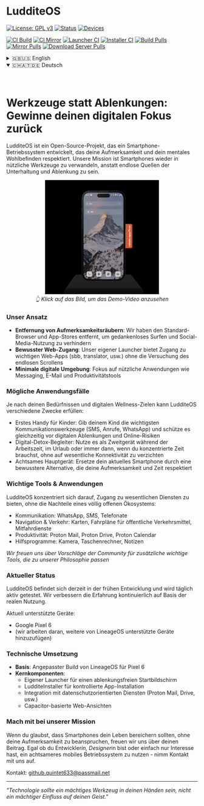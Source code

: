 # LudditeOS

[![License: GPL v3](https://img.shields.io/badge/License-GPLv3-blue.svg)](https://www.gnu.org/licenses/gpl-3.0)
[![Status](https://img.shields.io/badge/Status-Early%20Development-yellow)](https://github.com/ostaubzug/LudditeOS)
[![Devices](https://img.shields.io/badge/Supported%20Devices-Pixel%206-green)](https://github.com/ostaubzug/LudditeOS)

[![CI Build](https://github.com/ostaubzug/LudditeOSBashScripts/actions/workflows/docker-publish-build.yml/badge.svg)](https://github.com/ostaubzug/LudditeOSBashScripts/actions/workflows/docker-publish-build.yml)
[![CI Mirror](https://github.com/ostaubzug/LudditeOSBashScripts/actions/workflows/docker-publish-mirror.yml/badge.svg)](https://github.com/ostaubzug/LudditeOSBashScripts/actions/workflows/docker-publish-mirror.yml)
[![Launcher CI](https://github.com/ostaubzug/LudditeFocusLauncher/actions/workflows/android.yml/badge.svg)](https://github.com/ostaubzug/LudditeFocusLauncher/actions/workflows/android.yml)
[![Installer CI](https://github.com/LudditeOS/LudditeInstaller/actions/workflows/android.yml/badge.svg)](https://github.com/LudditeOS/LudditeInstaller/actions/workflows/android.yml)
[![Build Pulls](https://img.shields.io/docker/pulls/oli1115/ludditebuild)](https://hub.docker.com/r/oli1115/ludditebuild)
[![Mirror Pulls](https://img.shields.io/docker/pulls/oli1115/ludditemirrorsync)](https://hub.docker.com/r/oli1115/ludditemirrorsync)
[![Download Server Pulls](https://img.shields.io/docker/pulls/oli1115/ludditedownloadserver)](https://hub.docker.com/r/oli1115/ludditedownloadserver)

<details>
  <summary>🇬🇧🇺🇸 English</summary>

</br>
</br>

# Tools, Not Distractions: Reclaim Your Digital Focus

LudditeOS is an open-source project aimed at creating a smartphone operating system that respects your attention and mental wellbeing. Based on LineageOS, our mission is to transform smartphones back into purposeful tools rather than endless sources of entertainment and distraction.

<p align="center">
  <a href="https://youtube.com/shorts/2l0QxLJ_-Iw?feature=share">
    <img src="/profile/image/imagemockup.png" width="300" alt="Click to watch LudditeOS demo">
  </a>
  <br>
  <em>👆 Click the image to watch the demo video</em>
</p>

### Our Approach

- **Removing Attention Hijackers**: We've stripped out the default browser and app stores to prevent mindless browsing and social media use
- **Intentional Web Access**: Our custom Launcher provides access to essential web apps (transportation, language translation, etc.) without the temptation of endless scrolling
- **Minimal Digital Environment**: Focus on utility applications like messaging, email, and productivity tools

### Ideal Use Cases

Depending on your needs and digital wellness goals, LudditeOS can serve different purposes:

- First Phone for Children: Provide your child with essential communication tools (text, calls, WhatsApp) while protecting them from digital distractions and online risks
- Digital Detox Companion: Use as a secondary device during work hours, vacations, or whenever you need focused time without sacrificing essential connectivity
- Mindful Primary Device: Replace your current smartphone with a more intentional alternative that respects your attention and time

### Essential Tools & Applications

LudditeOS focuses on providing access to essential services without the downsides of a fully open ecosystem:

- Communication: WhatsApp, SMS, Phone calls
- Navigation & Transport: Maps, public transport timetables, ride-sharing services
- Productivity: Proton Mail, Proton Drive, Proton Calendar
- Utilities: Camera, calculator, notes

_We welcome community suggestions for additional essential tools that align with our philosophy_

### Current Status

LudditeOS is currently in early development and being actively tested daily. We're continuously refining the experience based on real-world usage.

Current supported devices:

- Google Pixel 6
- (we are working on adding more of the LineageOS supported devices)

### Technical Implementation

- **Base**: Custom build of LineageOS for Pixel 6
- **Core Components**:
  - Custom Launcher app for a distraction-free home screen
  - LudditeInstaller for controlled app installation
  - Integration with privacy-focused services (Proton Mail, Drive, etc.)
  - Capacitor-based web views

### Join Our Mission

If you believe smartphones should enhance your life without commanding your attention, we welcome your contributions. Whether you're a developer, designer, or simply interested in using a more mindful mobile OS, connect with us.

Contact: github.quintet633@passmail.net

---

_"Technology should be a powerful tool in your hands, not a powerful influence on your mind."_

</br>
</details>

<details open>
  <summary>🇨🇭🇦🇹🇩🇪 Deutsch</summary>

</br>
</br>

# Werkzeuge statt Ablenkungen: Gewinne deinen digitalen Fokus zurück

LudditeOS ist ein Open-Source-Projekt, das ein Smartphone-Betriebssystem entwickelt, das deine Aufmerksamkeit und dein mentales Wohlbefinden respektiert. Unsere Mission ist Smartphones wieder in nützliche Werkzeuge zu verwandeln, anstatt endlose Quellen der Unterhaltung und Ablenkung zu sein.

<p align="center">
  <a href="https://youtube.com/shorts/2l0QxLJ_-Iw?feature=share">
    <img src="/profile/image/imagemockup.png" width="300" alt="Klick, um das LudditeOS-Demo anzusehen">
  </a>
  <br>
  <em>👆 Klick auf das Bild, um das Demo-Video anzusehen</em>
</p>

### Unser Ansatz

- **Entfernung von Aufmerksamkeitsräubern**: Wir haben den Standard-Browser und App-Stores entfernt, um gedankenloses Surfen und Social-Media-Nutzung zu verhindern
- **Bewusster Web-Zugang**: Unser eigener Launcher bietet Zugang zu wichtigen Web-Apps (sbb, translator, usw.) ohne die Versuchung des endlosen Scrollens
- **Minimale digitale Umgebung**: Fokus auf nützliche Anwendungen wie Messaging, E-Mail und Produktivitätstools

### Mögliche Anwendungsfälle

Je nach deinen Bedürfnissen und digitalen Wellness-Zielen kann LudditeOS verschiedene Zwecke erfüllen:

- Erstes Handy für Kinder: Gib deinem Kind die wichtigsten Kommunikationswerkzeuge (SMS, Anrufe, WhatsApp) und schütze es gleichzeitig vor digitalen Ablenkungen und Online-Risiken
- Digital-Detox-Begleiter: Nutze es als Zweitgerät während der Arbeitszeit, im Urlaub oder immer dann, wenn du konzentrierte Zeit brauchst, ohne auf wesentliche Konnektivität zu verzichten
- Achtsames Hauptgerät: Ersetze dein aktuelles Smartphone durch eine bewusstere Alternative, die deine Aufmerksamkeit und Zeit respektiert

### Wichtige Tools & Anwendungen

LudditeOS konzentriert sich darauf, Zugang zu wesentlichen Diensten zu bieten, ohne die Nachteile eines völlig offenen Ökosystems:

- Kommunikation: WhatsApp, SMS, Telefonate
- Navigation & Verkehr: Karten, Fahrpläne für öffentliche Verkehrsmittel, Mitfahrdienste
- Produktivität: Proton Mail, Proton Drive, Proton Calendar
- Hilfsprogramme: Kamera, Taschenrechner, Notizen

_Wir freuen uns über Vorschläge der Community für zusätzliche wichtige Tools, die zu unserer Philosophie passen_

### Aktueller Status

LudditeOS befindet sich derzeit in der frühen Entwicklung und wird täglich aktiv getestet. Wir verbessern die Erfahrung kontinuierlich auf Basis der realen Nutzung.

Aktuell unterstützte Geräte:

- Google Pixel 6
- (wir arbeiten daran, weitere von LineageOS unterstützte Geräte hinzuzufügen)

### Technische Umsetzung

- **Basis**: Angepasster Build von LineageOS für Pixel 6
- **Kernkomponenten**:
  - Eigener Launcher für einen ablenkungsfreien Startbildschirm
  - LudditeInstaller für kontrollierte App-Installation
  - Integration mit datenschutzorientierten Diensten (Proton Mail, Drive, usw.)
  - Capacitor-basierte Web-Ansichten

### Mach mit bei unserer Mission

Wenn du glaubst, dass Smartphones dein Leben bereichern sollten, ohne deine Aufmerksamkeit zu beanspruchen, freuen wir uns über deinen Beitrag. Egal ob du Entwickler*in, Designer*in bist oder einfach nur Interesse hast, ein achtsameres mobiles Betriebssystem zu nutzen - nimm Kontakt mit uns auf.

Kontakt: github.quintet633@passmail.net

---

_"Technologie sollte ein mächtiges Werkzeug in deinen Händen sein, nicht ein mächtiger Einfluss auf deinen Geist."_

</details>
